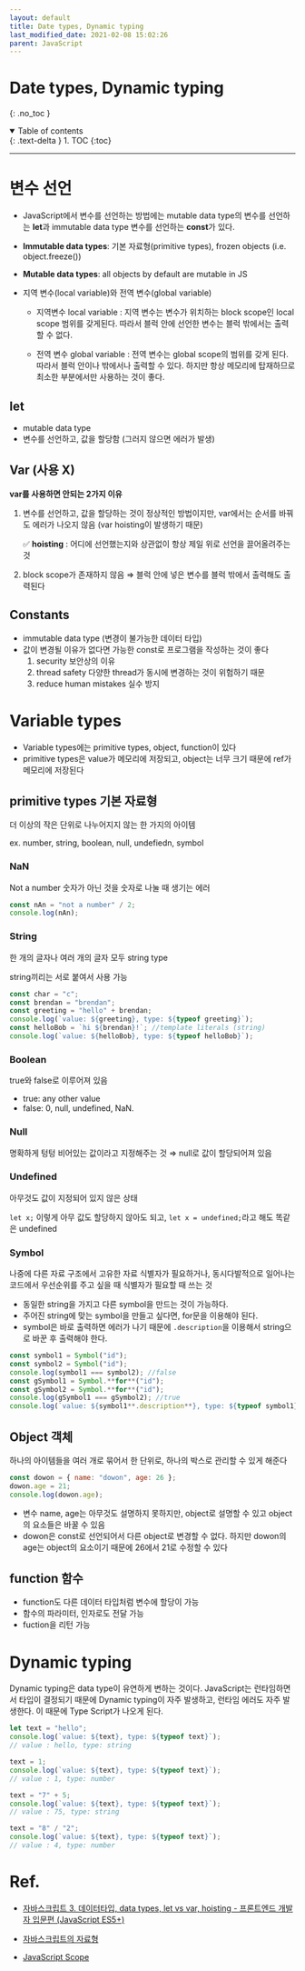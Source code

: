 ```yaml
---
layout: default
title: Date types, Dynamic typing
last_modified_date: 2021-02-08 15:02:26
parent: JavaScript
---
```


# Date types, Dynamic typing

{: .no_toc }

<details open markdown="block">
  <summary>
    Table of contents
  </summary>
  {: .text-delta }
1. TOC
{:toc}
</details>

---

# 변수 선언

- JavaScript에서 변수를 선언하는 방법에는 mutable data type의 변수를 선언하는 **let**과 immutable data type 변수를 선언하는 **const**가 있다.
- **Immutable data types**: 기본 자료형(primitive types), frozen objects (i.e. object.freeze())
- **Mutable data types**: all objects by default are mutable in JS
- 지역 변수(local variable)와 전역 변수(global variable)

  - 지역변수 local variable : 지역 변수는 변수가 위치하는 block scope인 local scope 범위를 갖게된다. 따라서 블럭 안에 선언한 변수는 블럭 밖에서는 출력할 수 없다.

  - 전역 변수 global variable : 전역 변수는 global scope의 범위를 갖게 된다. 따라서 블럭 안이나 밖에서나 출력할 수 있다. 하지만 항상 메모리에 탑재하므로 최소한 부분에서만 사용하는 것이 좋다.

## let

- mutable data type
- 변수를 선언하고, 값을 할당함 (그러지 않으면 에러가 발생)

## Var (사용 X)

**var를 사용하면 안되는 2가지 이유**

1. 변수를 선언하고, 값을 할당하는 것이 정상적인 방법이지만, var에서는 순서를 바꿔도 에러가 나오지 않음 (var hoisting이 발생하기 때문)

   ✅ **hoisting** : 어디에 선언했는지와 상관없이 항상 제일 위로 선언을 끌어올려주는 것

2. block scope가 존재하지 않음 ⇒ 블럭 안에 넣은 변수를 블럭 밖에서 출력해도 출력된다

## Constants

- immutable data type (변경이 불가능한 데이터 타입)
- 값이 변경될 이유가 없다면 가능한 const로 프로그램을 작성하는 것이 좋다
  1. security 보안상의 이유
  2. thread safety 다양한 thread가 동시에 변경하는 것이 위험하기 때문
  3. reduce human mistakes 실수 방지

# Variable types

- Variable types에는 primitive types, object, function이 있다
- primitive types은 value가 메모리에 저장되고, object는 너무 크기 때문에 ref가 메모리에 저장된다

## primitive types 기본 자료형

더 이상의 작은 단위로 나누어지지 않는 한 가지의 아이템

ex. number, string, boolean, null, undefiedn, symbol

### NaN

Not a number 숫자가 아닌 것을 숫자로 나눌 때 생기는 에러

```jsx
const nAn = "not a number" / 2;
console.log(nAn);
```

### String

한 개의 글자나 여러 개의 글자 모두 string type

string끼리는 서로 붙여서 사용 가능

```jsx
const char = "c";
const brendan = "brendan";
const greeting = "hello" + brendan;
console.log(`value: ${greeting}, type: ${typeof greeting}`);
const helloBob = `hi ${brendan}!`; //template literals (string)
console.log(`value: ${helloBob}, type: ${typeof helloBob}`);
```

### Boolean

true와 false로 이루어져 있음

- true: any other value
- false: 0, null, undefined, NaN.

### Null

명확하게 텅텅 비어있는 값이라고 지정해주는 것 ⇒ null로 값이 할당되어져 있음

### Undefined

아무것도 값이 지정되어 있지 않은 상태

`let x;` 이렇게 아무 값도 할당하지 않아도 되고, `let x = undefined;`라고 해도 똑같은 undefined

### Symbol

나중에 다른 자료 구조에서 고유한 자료 식별자가 필요하거나, 동시다발적으로 일어나는 코드에서 우선순위를 주고 싶을 때 식별자가 필요할 때 쓰는 것

- 동일한 string을 가지고 다른 symbol을 만드는 것이 가능하다.
- 주어진 string에 맞는 symbol을 만들고 싶다면, for문을 이용해야 된다.
- symbol은 바로 출력하면 에러가 나기 때문에 `.description`을 이용해서 string으로 바꾼 후 출력해야 한다.

```jsx
const symbol1 = Symbol("id");
const symbol2 = Symbol("id");
console.log(symbol1 === symbol2); //false
const gSymbol1 = Symbol.**for**("id");
const gSymbol2 = Symbol.**for**("id");
console.log(gSymbol1 === gSymbol2); //true
console.log(`value: ${symbol1**.description**}, type: ${typeof symbol1}`);
```

## Object 객체

하나의 아이템들을 여러 개로 묶어서 한 단위로, 하나의 박스로 관리할 수 있게 해준다

```jsx
const dowon = { name: "dowon", age: 26 };
dowon.age = 21;
console.log(dowon.age);
```

- 변수 name, age는 아무것도 설명하지 못하지만, object로 설명할 수 있고 object의 요소들은 바꿀 수 있음
- dowon은 const로 선언되어서 다른 object로 변경할 수 없다. 하지만 dowon의 age는 object의 요소이기 때문에 26에서 21로 수정할 수 있다

## function 함수

- function도 다른 데이터 타입처럼 변수에 할당이 가능
- 함수의 파라미터, 인자로도 전달 가능
- fuction을 리턴 가능

# Dynamic typing

Dynamic typing은 data type이 유연하게 변하는 것이다. JavaScript는 런타임하면서 타입이 결정되기 때문에 Dynamic typing이 자주 발생하고, 런타임 에러도 자주 발생한다. 이 때문에 Type Script가 나오게 된다.

```jsx
let text = "hello";
console.log(`value: ${text}, type: ${typeof text}`);
// value : hello, type: string
```

```jsx
text = 1;
console.log(`value: ${text}, type: ${typeof text}`);
// value : 1, type: number
```

```jsx
text = "7" + 5;
console.log(`value: ${text}, type: ${typeof text}`);
// value : 75, type: string
```

```jsx
text = "8" / "2";
console.log(`value: ${text}, type: ${typeof text}`);
// value : 4, type: number
```

# Ref.

- [자바스크립트 3. 데이터타입, data types, let vs var, hoisting - 프론트엔드 개발자 입문편 (JavaScript ES5+)](https://www.youtube.com/watch?v=OCCpGh4ujb8&list=PLv2d7VI9OotTVOL4QmPfvJWPJvkmv6h-2&index=3)

- [자바스크립트의 자료형](https://developer.mozilla.org/ko/docs/Web/JavaScript/Data_structures)

- [JavaScript Scope](http://jun.hansung.ac.kr/CWP/Javascript/JavaScript%20Scope.html)
